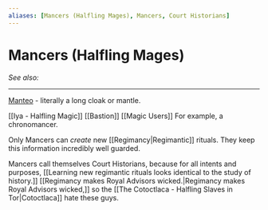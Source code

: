 ```yaml
---
aliases: [Mancers (Halfling Mages), Mancers, Court Historians]
---
```


# Mancers (Halfling Mages)
*See also:*
___
[Manteo](https://nahuatl.uoregon.edu/content/manteo) - literally a long cloak or mantle.

[[Iya - Halfling Magic]] [[Bastion]] [[Magic Users]] For example, a chronomancer.

Only Mancers can *create* new [[Regimancy|Regimantic]] rituals. They keep this information incredibly well guarded.

Mancers call themselves Court Historians, because for all intents and purposes, [[Learning new regimantic rituals looks identical to the study of history.]] [[Regimancy makes Royal Advisors wicked.|Regimancy makes Royal Advisors wicked,]] so the [[The Cotoctlaca - Halfling Slaves in Tor|Cotoctlaca]] hate these guys.